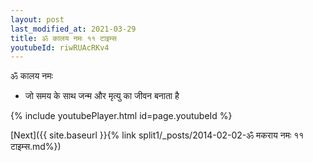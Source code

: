 ```yaml
---
layout: post
last_modified_at: 2021-03-29
title: ॐ कालय नमः ११ टाइम्स
youtubeId: riwRUAcRKv4
---
```

 
 
 ॐ कालय नमः  
 
 -  जो समय के साथ जन्म और मृत्यु का जीवन बनाता है 
 
  
 
  
 
 
 
 
 
 


{% include youtubePlayer.html id=page.youtubeId %}
 
[Next]({{ site.baseurl }}{% link  split1/_posts/2014-02-02-ॐ मकराय नमः ११ टाइम्स.md%})
 
